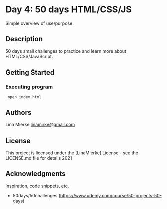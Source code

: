 # Day 4: 50 days HTML/CSS/JS

Simple overview of use/purpose.

## Description

50 days small challenges to practice and learn more about HTML/CSS/JavaScript.

## Getting Started

### Executing program

```
 open index.html
```

## Authors

Lina Mierke
linamirke@gmail.com

## License

This project is licensed under the [LinaMierke] License - see the LICENSE.md file for details 2021

## Acknowledgments

Inspiration, code snippets, etc.

- 50days/50challenges (https://www.udemy.com/course/50-projects-50-days)

